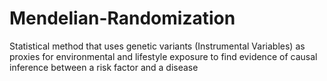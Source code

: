 # Mendelian-Randomization
Statistical method that uses genetic variants (Instrumental Variables) as proxies for environmental and lifestyle exposure to find evidence of causal inference between a risk factor and a disease
